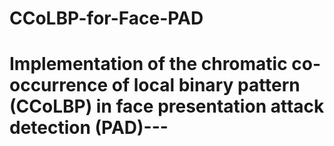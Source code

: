 # CCoLBP-for-Face-PAD

# Implementation of the chromatic co-occurrence of local binary pattern (CCoLBP) in face presentation attack detection (PAD)---
